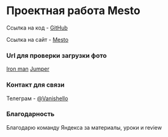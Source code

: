 # Проектная работа Mesto

Ссылка на код - [GitHub](https://github.com/ilia-kravtsov/mesto-project-ff.git)

Ссылка на сайт - [Mesto](https://ilia-kravtsov.github.io/mesto-project-ff/)

### Url для проверки загрузки фото

[Iron man](https://i.postimg.cc/8C7zC7sk/7f8d7dc06b804bc892cf9352e24e18f7.jpg)
[Jumper](https://i.postimg.cc/KvjVwBWY/becadec0f4a24a9e93ff03498a8b432c.jpg)


### Контакт для связи

Телеграм - [@Vanishello](https://t.me/Vanishello)

### Благодарность

Благодарю команду Яндекса за материалы, уроки и review